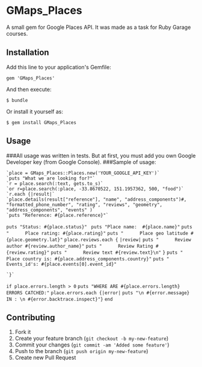 # GMaps_Places

A small gem for Google Places API. It was made as a task for Ruby Garage courses.

## Installation

Add this line to your application's Gemfile:

    gem 'GMaps_Places'

And then execute:

    $ bundle

Or install it yourself as:

    $ gem install GMaps_Places

## Usage

###All usage was written in tests. But at first, you must add you own Google Developer key (from Google Console).
###Sample of usage:

    `place = GMaps_Places::Places.new('YOUR_GOOGLE_API_KEY')`
    `puts "What we are looking for?"`
    `r = place.search(:text, gets.to_s)`
    `or r=place.search(:place, -33.8670522, 151.1957362, 500, "food")`
    `r.each {|result|`
    `place.details(result["reference"], "name", "address_components")#, "formatted_phone_number", "rating", "reviews", "geometry", "address_components", "events" )`
    `puts "Reference: #{place.reference}"`
   ` puts "Status: #{place.status}"  `
    `puts "Place name:  #{place.name}"`
    `puts "      Place rating: #{place.rating}"`
    `puts "      Place geo latitude #{place.geometry.lat}"`
    `place.reviews.each {`
    `|review|`
      `puts "      Review author #{review.author_name}"`
      `puts "      Review Rating #{review.rating}"`
      `puts "      Review text #{review.text}\n"`
    `}`
    `puts "      Place country is: #{place.address_components.country}"`
    `puts "      Events_id's: #{place.events[0].event_id}"`

    `}`

`if place.errors.length > 0`
    `puts "WHERE ARE #{place.errors.length} ERRORS CATCHED:"`
    `place.errors.each {|error|`
    `puts "\n #{error.message} IN : \n #{error.backtrace.inspect}"}`
`end`


## Contributing

1. Fork it
2. Create your feature branch (`git checkout -b my-new-feature`)
3. Commit your changes (`git commit -am 'Added some feature'`)
4. Push to the branch (`git push origin my-new-feature`)
5. Create new Pull Request
